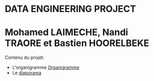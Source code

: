# DATA ENGINEERING PROJECT 
# Mohamed LAIMECHE, Nandi TRAORE et Bastien HOORELBEKE
Contenu du projet: 
* L'organigramme [Organigramme](./Organigrammes.png)
* Le [diaporama](./INDE1-projet.odp)
